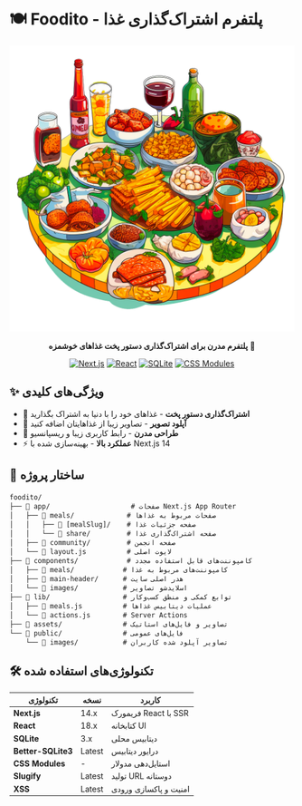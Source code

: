 # 🍽️ Foodito - پلتفرم اشتراک‌گذاری غذا

<div align="center">

![Foodito Logo](./assets/logo.png)

**پلتفرم مدرن برای اشتراک‌گذاری دستور پخت غذاهای خوشمزه** 🚀

[![Next.js](https://img.shields.io/badge/Next.js-14-black?style=for-the-badge&logo=next.js)](https://nextjs.org/)
[![React](https://img.shields.io/badge/React-18-blue?style=for-the-badge&logo=react)](https://reactjs.org/)
[![SQLite](https://img.shields.io/badge/SQLite-3-green?style=for-the-badge&logo=sqlite)](https://sqlite.org/)
[![CSS Modules](https://img.shields.io/badge/CSS-Modules-pink?style=for-the-badge&logo=css3)](https://github.com/css-modules/css-modules)

</div>

## ✨ ویژگی‌های کلیدی

- 🍳 **اشتراک‌گذاری دستور پخت** - غذاهای خود را با دنیا به اشتراک بگذارید
- 📸 **آپلود تصویر** - تصاویر زیبا از غذاهایتان اضافه کنید
- 🎨 **طراحی مدرن** - رابط کاربری زیبا و ریسپانسیو
- ⚡ **عملکرد بالا** - بهینه‌سازی شده با Next.js 14

## 📁 ساختار پروژه

```
foodito/
├── 📂 app/                    # صفحات Next.js App Router
│   ├── 📂 meals/             # صفحات مربوط به غذاها
│   │   ├── 📂 [mealSlug]/    # صفحه جزئیات غذا
│   │   └── 📂 share/         # صفحه اشتراک‌گذاری غذا
│   ├── 📂 community/         # صفحه انجمن
│   └── 📄 layout.js          # لایوت اصلی
├── 📂 components/            # کامپوننت‌های قابل استفاده مجدد
│   ├── 📂 meals/            # کامپوننت‌های مربوط به غذا
│   ├── 📂 main-header/      # هدر اصلی سایت
│   └── 📂 images/           # اسلایدشو تصاویر
├── 📂 lib/                  # توابع کمکی و منطق کسب‌وکار
│   ├── 📄 meals.js          # عملیات دیتابیس غذاها
│   └── 📄 actions.js        # Server Actions
├── 📂 assets/               # تصاویر و فایل‌های استاتیک
└── 📂 public/               # فایل‌های عمومی
    └── 📂 images/           # تصاویر آپلود شده کاربران
```

## 🛠️ تکنولوژی‌های استفاده شده

| تکنولوژی           | نسخه   | کاربرد                |
| ------------------ | ------ | --------------------- |
| **Next.js**        | 14.x   | فریمورک React با SSR  |
| **React**          | 18.x   | کتابخانه UI           |
| **SQLite**         | 3.x    | دیتابیس محلی          |
| **Better-SQLite3** | Latest | درایور دیتابیس        |
| **CSS Modules**    | -      | استایل‌دهی مدولار     |
| **Slugify**        | Latest | تولید URL دوستانه     |
| **XSS**            | Latest | امنیت و پاکسازی ورودی |
